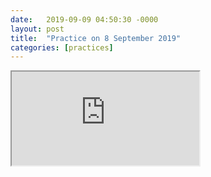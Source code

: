 ```yaml
---
date:   2019-09-09 04:50:30 -0000
layout: post
title:  "Practice on 8 September 2019"
categories: [practices]
---
```

<iframe src="https://www.youtube.com/embed/IsIQK5MBzII?rel=0" allowfullscreen="allowfullscreen"></iframe>
